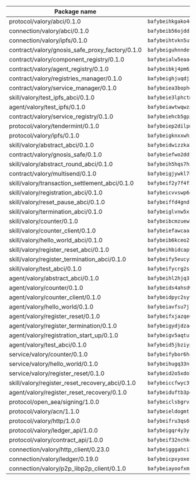 | Package name                                                  | Package hash                                                  |
| ------------------------------------------------------------- | ------------------------------------------------------------- |
| protocol/valory/abci/0.1.0                                    | `bafybeihkgako44fzgurcv4hgbems4ptdtosae4lopnnr75eczb6kx3x2lm` |
| connection/valory/abci/0.1.0                                  | `bafybeib56ojddzexxbapowofypmpk6zeznqaumwgj7ftneb5ua6sk5k5vm` |
| connection/valory/ipfs/0.1.0                                  | `bafybeihtvkn5uv3ibumme7zzmrxx7iehc6lnjhil726h2jidpdzzjnd5ay` |
| contract/valory/gnosis_safe_proxy_factory/0.1.0               | `bafybeiguhnndevhp7iui65fhcezkunygdw2cwsofl4rcfzr2u2n6ql366q` |
| contract/valory/component_registry/0.1.0                      | `bafybeialw5eaa4v54s7i3sjsuy6d5k624quhxhziqntwq5hnz4g646sb7m` |
| contract/valory/agent_registry/0.1.0                          | `bafybeibkj4pm6ziqh2fl3xfsjiou4ibnxlipmvmqhgvc7xwpnaddbtxzli` |
| contract/valory/registries_manager/0.1.0                      | `bafybeighjuqdj2oq6tqckf7j3mqtighe7lpaahh7qt3sqxtbtjlur4tmj4` |
| contract/valory/service_manager/0.1.0                         | `bafybeiea3bophgb6ikqvpd7lzyluthlhoazbbrknvfncu4j7wbubfsrjeu` |
| skill/valory/test_ipfs_abci/0.1.0                             | `bafybeie3lphctmv5wki6fz7fhouevhqfpvds7dqjtl255kfrd3jwwozt7a` |
| agent/valory/test_ipfs/0.1.0                                  | `bafybeiawtwqwzpbzgw7elh7uf2sxzv73upif34ucbye3vorhbmkcpihzuy` |
| contract/valory/service_registry/0.1.0                        | `bafybeiehcb5gp3xljiizqkgqfcwhztardmawuajjjdqdczsrmtyyavv7hu` |
| protocol/valory/tendermint/0.1.0                              | `bafybeiep2dilpmu3je4z2kq7yc7l6n7ax5knwfax2ufvmnflt3uj2wrbju` |
| protocol/valory/ipfs/0.1.0                                    | `bafybeigknxxwh2xts7ijbacils4a4cgq7jhcdvwahshbw22zw5hnncsfla` |
| skill/valory/abstract_abci/0.1.0                              | `bafybeidwizzka3qjotu35zzstoqunp3hjhkx6oojqnlwqsvd3qnjjpmusq` |
| contract/valory/gnosis_safe/0.1.0                             | `bafybeiefwo2ddyhjxcpy2rlchcubv6bj35e5x4kstxwfyvyvdvcpvcoe5q` |
| skill/valory/abstract_round_abci/0.1.0                        | `bafybeih5hqs7hxsvrc2qcdicaihbg26k6t2tejho3ri3a34kyrumwmbcya` |
| contract/valory/multisend/0.1.0                               | `bafybeigjywkl7hydjsrkogob3xebj2ifhqwmfhhxoeyrndzhhxi5u6amey` |
| skill/valory/transaction_settlement_abci/0.1.0                | `bafybeif2y7f4f33zkd23othduh5dkerrex35n3qelpkdgp5pcezgapu3du` |
| skill/valory/registration_abci/0.1.0                          | `bafybeicvvswp6eynr5n7v7qk3gc73tnakcyugi3bufdlajunnmtjvzrloy` |
| skill/valory/reset_pause_abci/0.1.0                           | `bafybeiffd4gndkamgxcsrysudl6d2prgjtkprdlzbd3zt632apr7ddflae` |
| skill/valory/termination_abci/0.1.0                           | `bafybeiglvnw5xsb6nndkbtybji3rdczvdg7gzq4zmvjkezkd33dnuuxdgi` |
| skill/valory/counter/0.1.0                                    | `bafybeibcmzuew5lxd5dxpj6ri4wmuiqfkndz6kn4kl5cp65uflyq27pnmq` |
| skill/valory/counter_client/0.1.0                             | `bafybeiefawcaaiy4matry7m53k36kqy4uadtmtpuulatnt5afkezx6napa` |
| skill/valory/hello_world_abci/0.1.0                           | `bafybeib6kceo2fwbl5u3b4v5hzovsviadnzts5ljpwob2ewvmog3wso52m` |
| skill/valory/register_reset_abci/0.1.0                        | `bafybeihbidcapyoynbzxvthjjwwxsqy54ekjb6274sbs6nc5izm6fs2nda` |
| skill/valory/register_termination_abci/0.1.0                  | `bafybeify5eucyh5yw6ndyb3lx7wpucrv7kwjkz6pe5izh2w7lozzga63gq` |
| skill/valory/test_abci/0.1.0                                  | `bafybeifycrg2sz3vu772jrbl5vqsujpnqgl7unudll4s52zihbjln5tima` |
| agent/valory/abstract_abci/0.1.0                              | `bafybeihl2hjq3zk4t5qxwm6s7bqipxzcqgfbceiqvlpq27thrfkdvlmhlq` |
| agent/valory/counter/0.1.0                                    | `bafybeids4ahsdw45zr7x3qw4g3lvx2hrvwxgkjxax2xd42ivpzych6lq4e` |
| agent/valory/counter_client/0.1.0                             | `bafybeidpyc2syvuv3px52gmeaismyhcn4xskbzts22frwlxrwioj53vh6i` |
| agent/valory/hello_world/0.1.0                                | `bafybeiavfsu7jjl72pfedp2mgt2cmj3ezw6petv2wl3jnrtxhm37qsp4bu` |
| agent/valory/register_reset/0.1.0                             | `bafybeifxjazqe6hte7tfislau6u3acwkyaw3r2nctaqfyoujazcjf4auai` |
| agent/valory/register_termination/0.1.0                       | `bafybeigydjdzaokfzg7wicwbhsi2lwizwk4e3fpob2vtf5slva564lxrmi` |
| agent/valory/registration_start_up/0.1.0                      | `bafybeigv5aqturib43aepkjedjiqsnwj25xcc7mvn35enufbuet2vmx4zq` |
| agent/valory/test_abci/0.1.0                                  | `bafybeid5jbziyp2pqz74qj2opcbvuxfpkkv6o3hsyz24duli42wryayg5i` |
| service/valory/counter/0.1.0                                  | `bafybeifybor6ha2wjo4vkkzkpifxfamat2ohmooozimiuwpgkkusxwxjwe` |
| service/valory/hello_world/0.1.0                              | `bafybeihugq33nrgtr4kv25htwxzdtbosvoafsz43gnvrn6sltocw257tyq` |
| service/valory/register_reset/0.1.0                           | `bafybeid2o5xdo7zrwz5xrjrafvwai3fd7ii5uwhidl5u3j5yunspnicgca` |
| skill/valory/register_reset_recovery_abci/0.1.0               | `bafybeiccfwyc3y5y3yg6gllfnhkqiddrpo4ulurqomchmpmfiz54jcns3q` |
| agent/valory/register_reset_recovery/0.1.0                    | `bafybeiduftb3po4e4keaepecm26zobmbcqqh4ohxe52664jivqgqhg3jtm` |
| protocol/open_aea/signing/1.0.0                               | `bafybeiclsbgrviyxbmi2vex5ze3dhr7ywohrqedebx26jozayxvroqtegq` |
| protocol/valory/acn/1.1.0                                     | `bafybeieldogmtf3m4jdsvt4vvyay3jh54rjn3deasymfw43vz3o42vigmq` |
| protocol/valory/http/1.0.0                                    | `bafybeifru3qs6udfzprax7jxktbsuzn7immfvi3scgfspifq3zdxwkgvnm` |
| protocol/valory/ledger_api/1.0.0                              | `bafybeigqr4y3ykz3iulrcoqmji7hy3dxaoy7zmyyzff4ivpbubcpwdknai` |
| protocol/valory/contract_api/1.0.0                            | `bafybeif32nchkgn6yet7e5gt4auhf7lsahxnj4t36kxbw55p3gi7qpeuxq` |
| connection/valory/http_client/0.23.0                          | `bafybeigggahci7hq6tr3tyueatgkvgn73y4b3av2vk7vtr7jkeuwsqcteq` |
| connection/valory/ledger/0.19.0                               | `bafybeicpxyoxez7lperltamvikxu6vzk2lhqakbivce4nzywyzoqbxoogm` |
| connection/valory/p2p_libp2p_client/0.1.0                     | `bafybeiayoofxmj6z3pasn2akqj3udgq2ta2ar6mv6zoehstul2btvv3gqa` |
